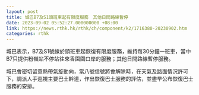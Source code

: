```yaml
---
layout: post
title: 城巴B7及S1頭班車起有限度服務　其他日間路線暫停
date: 2023-09-02 05:52:27.000000000 +08:00
link: https://news.rthk.hk/rthk/ch/component/k2/1716380-20230902.htm
categories: rthk
---
```


城巴表示，B7及S1號線於頭班車起恢復有限度服務，維持每30分鐘一班車，當中B7只提供粉嶺站不停站往來香園圍口岸的服務；其他日間路線暫停服務。

城巴會密切留意熱帶氣旋動向，當八號信號將會解除時，在天氣及路面情況許可下，調派人手巡視主要巴士幹道，作出恢復巴士服務的評估，並盡早公布恢復巴士服務的安排。
